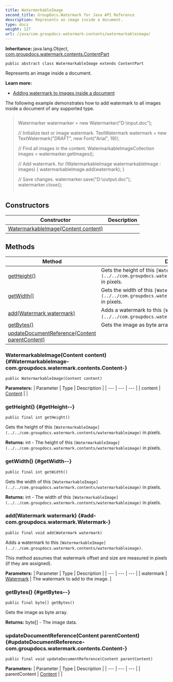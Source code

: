 ```yaml
---
title: WatermarkableImage
second_title: GroupDocs.Watermark for Java API Reference
description: Represents an image inside a document.
type: docs
weight: 127
url: /java/com.groupdocs.watermark.contents/watermarkableimage/
---
```

**Inheritance:**
java.lang.Object, [com.groupdocs.watermark.contents.ContentPart](../../com.groupdocs.watermark.contents/contentpart)
```
public abstract class WatermarkableImage extends ContentPart
```

Represents an image inside a document.

**Learn more:**

 *  [Adding watermark to images inside a document][]

The following example demonstrates how to add watermark to all images inside a document of any supported type.

> ```
> ```
> 
>    Watermarker watermarker = new Watermarker("D:\\input.doc");
>  
>    // Initialize text or image watermark.
>    TextWatermark watermark = new TextWatermark("DRAFT", new Font("Arial", 19));
>  
>    // Find all images in the content.
>    WatermarkableImageCollection images = watermarker.getImages();
>  
>    // Add watermark.
>    for (WatermarkableImage watermarkableImage : images)
>    {
>        watermarkableImage.add(watermark);
>    }
>  
>    // Save changes.
>    watermarker.save("D:\\output.doc");
>    watermarker.close();
>  
> ```
> ```


[Adding watermark to images inside a document]: https://docs.groupdocs.com/display/watermarkjava/Adding+watermark+to+images+inside+a+document
## Constructors

| Constructor | Description |
| --- | --- |
| [WatermarkableImage(Content content)](#WatermarkableImage-com.groupdocs.watermark.contents.Content-) |  |
## Methods

| Method | Description |
| --- | --- |
| [getHeight()](#getHeight--) | Gets the height of this `[WatermarkableImage](../../com.groupdocs.watermark.contents/watermarkableimage)` in pixels. |
| [getWidth()](#getWidth--) | Gets the width of this `[WatermarkableImage](../../com.groupdocs.watermark.contents/watermarkableimage)` in pixels. |
| [add(Watermark watermark)](#add-com.groupdocs.watermark.Watermark-) | Adds a watermark to this `[WatermarkableImage](../../com.groupdocs.watermark.contents/watermarkableimage)`. |
| [getBytes()](#getBytes--) | Gets the image as byte array. |
| [updateDocumentReference(Content parentContent)](#updateDocumentReference-com.groupdocs.watermark.contents.Content-) |  |
### WatermarkableImage(Content content) {#WatermarkableImage-com.groupdocs.watermark.contents.Content-}
```
public WatermarkableImage(Content content)
```




**Parameters:**
| Parameter | Type | Description |
| --- | --- | --- |
| content | [Content](../../com.groupdocs.watermark.contents/content) |  |

### getHeight() {#getHeight--}
```
public final int getHeight()
```


Gets the height of this `[WatermarkableImage](../../com.groupdocs.watermark.contents/watermarkableimage)` in pixels.

**Returns:**
int - The height of this `[WatermarkableImage](../../com.groupdocs.watermark.contents/watermarkableimage)` in pixels.
### getWidth() {#getWidth--}
```
public final int getWidth()
```


Gets the width of this `[WatermarkableImage](../../com.groupdocs.watermark.contents/watermarkableimage)` in pixels.

**Returns:**
int - The width of this `[WatermarkableImage](../../com.groupdocs.watermark.contents/watermarkableimage)` in pixels.
### add(Watermark watermark) {#add-com.groupdocs.watermark.Watermark-}
```
public final void add(Watermark watermark)
```


Adds a watermark to this `[WatermarkableImage](../../com.groupdocs.watermark.contents/watermarkableimage)`.

This method assumes that watermark offset and size are measured in pixels (if they are assigned).

**Parameters:**
| Parameter | Type | Description |
| --- | --- | --- |
| watermark | [Watermark](../../com.groupdocs.watermark/watermark) | The watermark to add to the image. |

### getBytes() {#getBytes--}
```
public final byte[] getBytes()
```


Gets the image as byte array.

**Returns:**
byte[] - The image data.
### updateDocumentReference(Content parentContent) {#updateDocumentReference-com.groupdocs.watermark.contents.Content-}
```
public final void updateDocumentReference(Content parentContent)
```




**Parameters:**
| Parameter | Type | Description |
| --- | --- | --- |
| parentContent | [Content](../../com.groupdocs.watermark.contents/content) |  |

